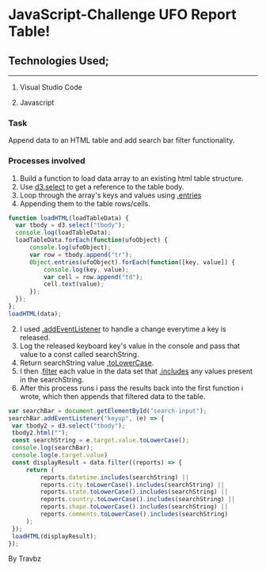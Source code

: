 # JavaScript-Challenge UFO Report Table!



## Technologies Used;
---------------------

1. Visual Studio Code

2. Javascript

### Task
Append data to an HTML table and add search bar filter functionality. 
### Processes involved

1. Build a function to load data array to an existing html table structure.
2. Use [d3.select](https://www.geeksforgeeks.org/d3-js-d3-select-function/) to get a reference to the table body.
3. Loop through the array's keys and values using [.entries](https://developer.mozilla.org/en-US/docs/Web/JavaScript/Reference/Global_Objects/Array/entries)
4. Appending them to the table rows/cells.
```javascript
function loadHTML(loadTableData) {
  var tbody = d3.select("tbody");
  console.log(loadTableData);
  loadTableData.forEach(function(ufoObject) {
      console.log(ufoObject);
      var row = tbody.append("tr");
      Object.entries(ufoObject).forEach(function([key, value]) {
          console.log(key, value);
          var cell = row.append("td");
          cell.text(value);
      });
  });
};
loadHTML(data);
```
2. I used [.addEventListener](https://developer.mozilla.org/en-US/docs/Web/API/EventTarget/addEventListener) to handle a change everytime a key is released.
3. Log the released keyboard key's value in the console and pass that value to a const called searchString.
4. Return searchString value [.toLowerCase](https://developer.mozilla.org/en-US/docs/Web/JavaScript/Reference/Global_Objects/String/toLowerCase).
5. I then .[filter](https://developer.mozilla.org/en-US/docs/Web/JavaScript/Reference/Global_Objects/String/toLowerCase) each value in the data set that [.includes](https://developer.mozilla.org/en-US/docs/Web/JavaScript/Reference/Global_Objects/Array/includes) any values present in the searchString.
6.  After this process runs i pass the results back into the first function i wrote, which then appends that filtered data to the table.
 ```javascript
var searchBar = document.getElementById("search-input");
searchBar.addEventListener("keyup", (e) => {
  var tbody2 = d3.select("tbody");
  tbody2.html("");
  const searchString = e.target.value.toLowerCase();
  console.log(searchBar);
  console.log(e.target.value)
  const displayResult = data.filter((reports) => {
      return (
          reports.datetime.includes(searchString) ||
          reports.city.toLowerCase().includes(searchString) ||
          reports.state.toLowerCase().includes(searchString) ||
          reports.country.toLowerCase().includes(searchString) ||
          reports.shape.toLowerCase().includes(searchString) ||
          reports.comments.toLowerCase().includes(searchString)
      );
  });
  loadHTML(displayResult);
});
```
By Travbz
